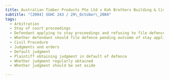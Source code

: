 ```yaml
---
title: Australian Timber Products Pte Ltd v Koh Brothers Building & Civil Engineering Contractor 
subtitle: "[2004] SGHC 243 / 29\_October\_2004"
tags:
  - Arbitration
  - Stay of court proceedings
  - Defendant applying to stay proceedings and refusing to file defence
  - Whether defendant should file defence pending outcome of stay application
  - Civil Procedure
  - Judgments and orders
  - Default judgment
  - Plaintiff obtaining judgment in default of defence
  - Whether judgment regularly obtained
  - Whether judgment should be set aside

---
```


